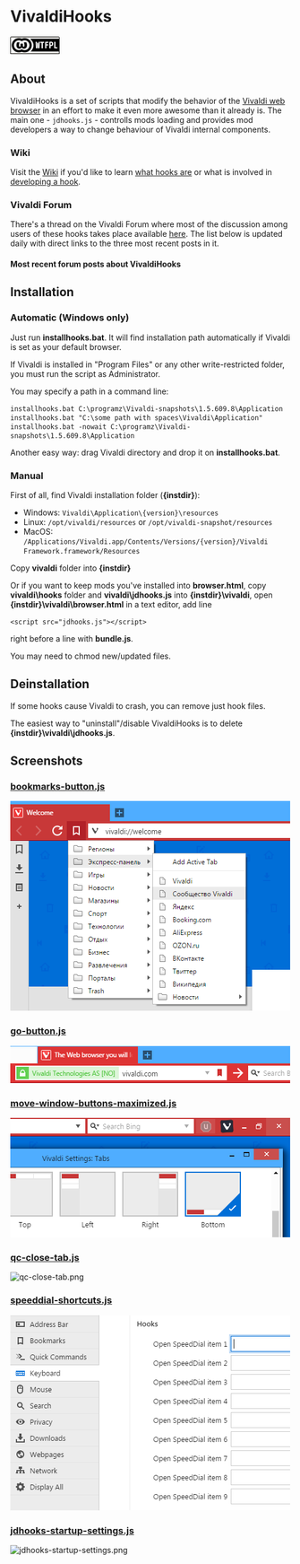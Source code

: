# VivaldiHooks

[SPDX-FileCopyrightText: © 2016-2020 Denis Porfiryev <denis.porfiryev@nokia.com>]::
[SPDX-FileCopyrightText: 🄯 2020 Peter J. Mello <admin@petermello.net>]::

[SPDX-License-Identifier: WTFPL]::

[![License: WTFPL](misc/img/WTFPL-badge.png)](http://www.wtfpl.net/about/)

## About

VivaldiHooks is a set of scripts that modify the behavior of the
[Vivaldi web browser](https://vivaldi.com/) in an effort to make it even more
awesome than it already is.
The main one - `jdhooks.js` - controlls mods loading and provides mod developers a way to change behaviour of Vivaldi internal components.

### Wiki

Visit the [Wiki](https://github.com/justdanpo/VivaldiHooks/wiki) if you'd like to learn [what hooks are](https://github.com/justdanpo/VivaldiHooks/wiki/Hooks) or what is involved in [developing a hook](https://github.com/justdanpo/VivaldiHooks/wiki/Howto-dev).

### Vivaldi Forum

There's a thread on the Vivaldi Forum where most of the discussion among users
of these hooks takes place available
[here](https://forum.vivaldi.net/topic/11298/vivaldihooks-more-useful-mods). The
list below is updated daily with direct links to the three most recent posts in
it.

#### Most recent forum posts about VivaldiHooks

<!--START_SECTION:recentposts-->

<!--END_SECTION:recentposts-->

## Installation

### Automatic (Windows only)

Just run **installhooks.bat**. It will find installation path automatically if Vivaldi is set as your default browser.

If Vivaldi is installed in "Program Files" or any other write-restricted folder, you must run the script as Administrator.

You may specify a path in a command line:

    installhooks.bat C:\programz\Vivaldi-snapshots\1.5.609.8\Application
    installhooks.bat "C:\some path with spaces\Vivaldi\Application"
    installhooks.bat -nowait C:\programz\Vivaldi-snapshots\1.5.609.8\Application

Another easy way: drag Vivaldi directory and drop it on **installhooks.bat**.

### Manual

First of all, find Vivaldi installation folder (**{instdir}**):

- Windows: `Vivaldi\Application\{version}\resources`
- Linux: `/opt/vivaldi/resources` or `/opt/vivaldi-snapshot/resources`
- MacOS: `/Applications/Vivaldi.app/Contents/Versions/{version}/Vivaldi Framework.framework/Resources`

Copy **vivaldi** folder into **{instdir}**

Or if you want to keep mods you've installed into **browser.html**, copy **vivaldi\hooks** folder and **vivaldi\jdhooks.js** into **{instdir}\vivaldi**, open **{instdir}\vivaldi\browser.html** in a text editor, add line

    <script src="jdhooks.js"></script>

right before a line with **bundle.js**.

You may need to chmod new/updated files.

## Deinstallation

If some hooks cause Vivaldi to crash, you can remove just hook files.

The easiest way to "uninstall"/disable VivaldiHooks is to delete **{instdir}\vivaldi\jdhooks.js**.

## Screenshots

### [bookmarks-button.js](vivaldi/hooks/bookmarks-button.js)

![bookmarks-button.png](screenshots/bookmarks-button.png)

### [go-button.js](vivaldi/hooks/go-button.js)

![go-button.png](screenshots/go-button.png)

### [move-window-buttons-maximized.js](vivaldi/hooks/move-window-buttons-maximized.js)

![move-window-buttons-maximized.png](screenshots/move-window-buttons-maximized.png)

### [qc-close-tab.js](vivaldi/hooks/qc-close-tab.js)

![qc-close-tab.png](screenshots/qc-close-tab.png)

### [speeddial-shortcuts.js](vivaldi/hooks/speeddial-shortcuts.js)

![speeddial-shortcuts.png](screenshots/speeddial-shortcuts.png)

### [jdhooks-startup-settings.js](vivaldi/hooks/jdhooks-startup-settings.js)

![jdhooks-startup-settings.png](screenshots/jdhooks-startup-settings.png)
